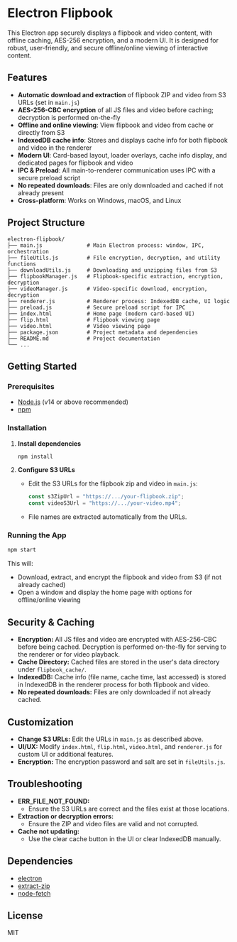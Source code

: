# Electron Flipbook

This Electron app securely displays a flipbook and video content, with offline caching, AES-256 encryption, and a modern UI. It is designed for robust, user-friendly, and secure offline/online viewing of interactive content.

## Features

- **Automatic download and extraction** of flipbook ZIP and video from S3 URLs (set in `main.js`)
- **AES-256-CBC encryption** of all JS files and video before caching; decryption is performed on-the-fly
- **Offline and online viewing**: View flipbook and video from cache or directly from S3
- **IndexedDB cache info**: Stores and displays cache info for both flipbook and video in the renderer
- **Modern UI**: Card-based layout, loader overlays, cache info display, and dedicated pages for flipbook and video
- **IPC & Preload**: All main-to-renderer communication uses IPC with a secure preload script
- **No repeated downloads**: Files are only downloaded and cached if not already present
- **Cross-platform**: Works on Windows, macOS, and Linux

## Project Structure

```
electron-flipbook/
├── main.js              # Main Electron process: window, IPC, orchestration
├── fileUtils.js         # File encryption, decryption, and utility functions
├── downloadUtils.js     # Downloading and unzipping files from S3
├── flipbookManager.js   # Flipbook-specific extraction, encryption, decryption
├── videoManager.js      # Video-specific download, encryption, decryption
├── renderer.js          # Renderer process: IndexedDB cache, UI logic
├── preload.js           # Secure preload script for IPC
├── index.html           # Home page (modern card-based UI)
├── flip.html            # Flipbook viewing page
├── video.html           # Video viewing page
├── package.json         # Project metadata and dependencies
├── README.md            # Project documentation
└── ...
```

## Getting Started

### Prerequisites

- [Node.js](https://nodejs.org/) (v14 or above recommended)
- [npm](https://www.npmjs.com/)

### Installation

1. **Install dependencies**

   ```sh
   npm install
   ```

2. **Configure S3 URLs**
   - Edit the S3 URLs for the flipbook zip and video in `main.js`:
     ```js
     const s3ZipUrl = "https://.../your-flipbook.zip";
     const videoS3Url = "https://.../your-video.mp4";
     ```
   - File names are extracted automatically from the URLs.

### Running the App

```sh
npm start
```

This will:

- Download, extract, and encrypt the flipbook and video from S3 (if not already cached)
- Open a window and display the home page with options for offline/online viewing

## Security & Caching

- **Encryption:** All JS files and video are encrypted with AES-256-CBC before being cached. Decryption is performed on-the-fly for serving to the renderer or for video playback.
- **Cache Directory:** Cached files are stored in the user's data directory under `flipbook_cache/`.
- **IndexedDB:** Cache info (file name, cache time, last accessed) is stored in IndexedDB in the renderer process for both flipbook and video.
- **No repeated downloads:** Files are only downloaded if not already cached.

## Customization

- **Change S3 URLs:** Edit the URLs in `main.js` as described above.
- **UI/UX:** Modify `index.html`, `flip.html`, `video.html`, and `renderer.js` for custom UI or additional features.
- **Encryption:** The encryption password and salt are set in `fileUtils.js`.

## Troubleshooting

- **ERR_FILE_NOT_FOUND:**
  - Ensure the S3 URLs are correct and the files exist at those locations.
- **Extraction or decryption errors:**
  - Ensure the ZIP and video files are valid and not corrupted.
- **Cache not updating:**
  - Use the clear cache button in the UI or clear IndexedDB manually.

## Dependencies

- [electron](https://www.electronjs.org/)
- [extract-zip](https://www.npmjs.com/package/extract-zip)
- [node-fetch](https://www.npmjs.com/package/node-fetch)

## License

MIT
